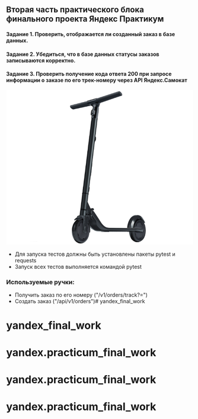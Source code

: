 ﻿## Вторая часть практического блока финального проекта Яндекс Практикум
#### Задание 1. Проверить, отображается ли созданный заказ в базе данных.
#### Задание 2. Убедиться, что в базе данных статусы заказов записываются корректно.
#### Задание 3. Проверить получение кода ответа 200 при запросе информации о заказе по его трек-номеру через API Яндекс.Самокат
![alt text](image-1.png)
- Для запуска тестов должны быть установлены пакеты pytest и requests
- Запуск всех тестов выполняется командой pytest

### Используемые ручки:

- Получить заказ по его номеру ("/v1/orders/track?=")
- Создать заказ ("/api/v1/orders")# yandex_final_work
# yandex_final_work
# yandex.practicum_final_work
# yandex.practicum_final_work
# yandex.practicum_final_work
